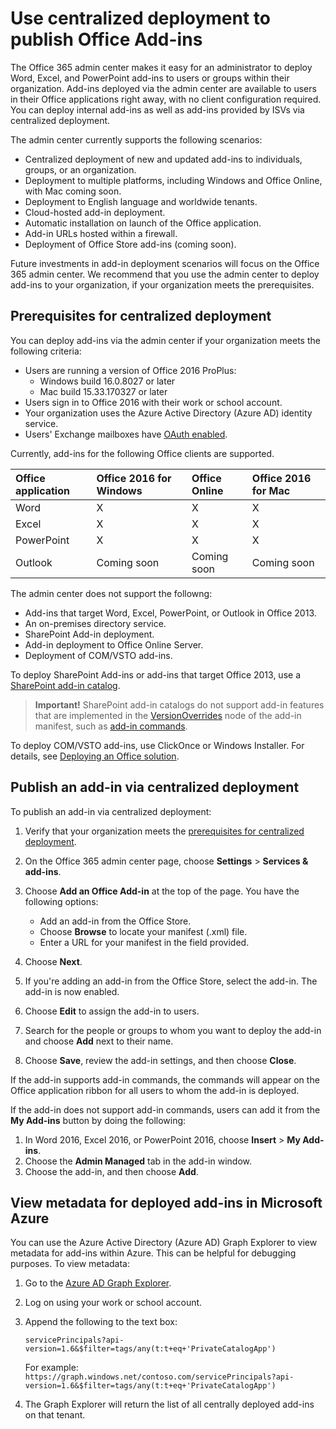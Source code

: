 # Use centralized deployment to publish Office Add-ins

The Office 365 admin center makes it easy for an administrator to deploy Word, Excel, and PowerPoint add-ins to users or groups within their organization. Add-ins deployed via the admin center are available to users in their Office applications right away, with no client configuration required. You can deploy internal add-ins as well as add-ins provided by ISVs via centralized deployment.

The admin center currently supports the following scenarios:

- Centralized deployment of new and updated add-ins to individuals, groups, or an organization.
- Deployment to multiple platforms, including Windows and Office Online, with Mac coming soon.
- Deployment to English language and worldwide tenants.
- Cloud-hosted add-in deployment.
- Automatic installation on launch of the Office application.
- Add-in URLs hosted within a firewall.
- Deployment of Office Store add-ins (coming soon).

<!--
The admin center also includes a pre-deployment validation checking service.
-->

Future investments in add-in deployment scenarios will focus on the Office 365 admin center. We recommend that you use the admin center to deploy add-ins to your organization, if your organization meets the prerequisites.

## Prerequisites for centralized deployment 

You can deploy add-ins via the admin center if your organization meets the following criteria:

- Users are running a version of Office 2016 ProPlus:
    - Windows build 16.0.8027 or later
    - Mac build 15.33.170327 or later
- Users sign in to Office 2016 with their work or school account.
- Your organization uses the Azure Active Directory (Azure AD) identity service.
- Users' Exchange mailboxes have [OAuth enabled](https://msdn.microsoft.com/en-us/library/office/dn626019(v=exchg.150).aspx#Anchor_0).

Currently, add-ins for the following Office clients are supported. 

|**Office application**|**Office 2016 for Windows**|**Office Online**|**Office 2016 for Mac**|
|:---------------------|:--------------------------|:--------------|:------------------|
|Word|X|X|X|
|Excel|X|X|X|
|PowerPoint|X|X|X|
|Outlook|Coming soon|Coming soon|Coming soon|

The admin center does not support the followng:

- Add-ins that target Word, Excel, PowerPoint, or Outlook in Office 2013.
- An on-premises directory service.
- SharePoint Add-in deployment.
- Add-in deployment to Office Online Server.
- Deployment of COM/VSTO add-ins.

To deploy SharePoint Add-ins or add-ins that target Office 2013, use a [SharePoint add-in catalog](publish-task-pane-and-content-add-ins-to-an-add-in-catalog.md).

>**Important!** SharePoint add-in catalogs do not support add-in features that are implemented in the [VersionOverrides](../../reference/manifest/versionoverrides.md) node of the add-in manifest, such as [add-in commands](../design/add-in-commands.md). 

To deploy COM/VSTO add-ins, use ClickOnce or Windows Installer. For details, see [Deploying an Office solution](https://msdn.microsoft.com/en-us/library/bb386179.aspx).

<!-- Need URL on SOC site.
For more information about requirements, see [centralized deployment eligibility]().
-->

## Publish an add-in via centralized deployment

To publish an add-in via centralized deployment:

1.	Verify that your organization meets the [prerequisites for centralized deployment](#prerequisites-for-centralized-deployment).
2.	On the Office 365 admin center page, choose **Settings** > **Services & add-ins**.
3.	Choose **Add an Office Add-in** at the top of the page. You have the following options:

    - Add an add-in from the Office Store.
    - Choose **Browse** to locate your manifest (.xml) file.
    - Enter a URL for your manifest in the field provided.

5.	Choose **Next**.
6.	If you're adding an add-in from the Office Store, select the add-in. The add-in is now enabled. 
7.	Choose **Edit** to assign the add-in to users. 
8.	Search for the people or groups to whom you want to deploy the add-in and choose **Add** next to their name.
9.	Choose **Save**, review the add-in settings, and then choose **Close**.


If the add-in supports add-in commands, the commands will appear on the Office application ribbon for all users to whom the add-in is deployed. 

If the add-in does not support add-in commands, users can add it from the **My Add-ins** button by doing the following:

1.	In Word 2016, Excel 2016, or PowerPoint 2016, choose **Insert** > **My Add-ins**.
2.	Choose the **Admin Managed** tab in the add-in window.
3.	Choose the add-in, and then choose **Add**. 

## View metadata for deployed add-ins in Microsoft Azure

You can use the Azure Active Directory (Azure AD) Graph Explorer to view metadata for add-ins within Azure. This can be helpful for debugging purposes. To view metadata:

1.	Go to the [Azure AD Graph Explorer](https://graphexplorer.azurewebsites.net/).
2.	Log on using your work or school account.
3.	Append the following to the text box: 

    `servicePrincipals?api-version=1.6&$filter=tags/any(t:t+eq+'PrivateCatalogApp')`

    For example:
    `https://graph.windows.net/contoso.com/servicePrincipals?api-version=1.6&$filter=tags/any(t:t+eq+'PrivateCatalogApp')`

4.	The Graph Explorer will return the list of all centrally deployed add-ins on that tenant.




